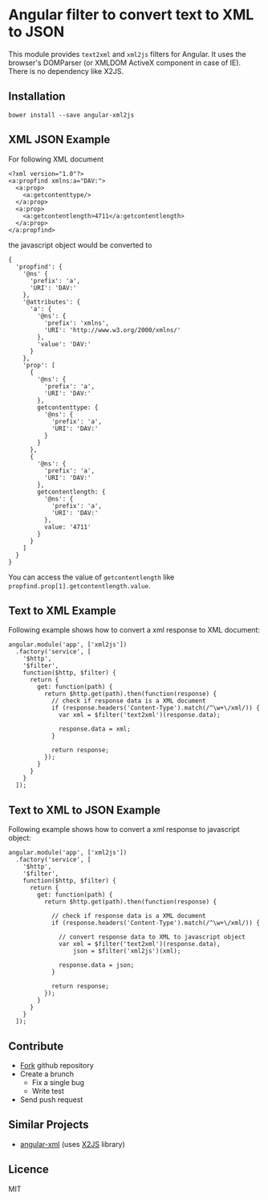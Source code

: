 # Angular filter to convert text to XML to JSON

This module provides `text2xml` and `xml2js` filters for Angular. It uses the
browser's DOMParser (or XMLDOM ActiveX component in case of IE). There is no
dependency like X2JS.

## Installation

    bower install --save angular-xml2js

## XML JSON Example

For following XML document

    <?xml version="1.0"?>
    <a:propfind xmlns:a="DAV:">
      <a:prop>
        <a:getcontenttype/>
      </a:prop>
      <a:prop>
        <a:getcontentlength>4711</a:getcontentlength>
      </a:prop>
    </a:propfind>

the javascript object would be converted to

    {
      'propfind': {
        '@ns' {
          'prefix': 'a',
          'URI': 'DAV:'
        },
        '@attributes': {
          'a': {
            '@ns': {
              'prefix': 'xmlns',
              'URI': 'http://www.w3.org/2000/xmlns/'
            },
            'value': 'DAV:'
          }
        },
        'prop': [
          {
            '@ns': {
              'prefix': 'a',
              'URI': 'DAV:'
            },
            getcontenttype: {
              '@ns': {
                'prefix': 'a',
                'URI': 'DAV:'
              }
            }
          },
          {
            '@ns': {
              'prefix': 'a',
              'URI': 'DAV:'
            },
            getcontentlength: {
              '@ns': {
                'prefix': 'a',
                'URI': 'DAV:'
              },
              value: '4711'
            }
          }
        ]
      }
    }

You can access the value of `getcontentlength` like `propfind.prop[1].getcontentlength.value`.

## Text to XML Example

Following example shows how to convert a xml response to XML document:

    angular.module('app', ['xml2js'])
      .factory('service', [
        '$http',
        '$filter',
        function($http, $filter) {
          return {
            get: function(path) {
              return $http.get(path).then(function(response) {
                // check if response data is a XML document
                if (response.headers('Content-Type').match(/^\w+\/xml/)) {
                  var xml = $filter('text2xml')(response.data);

                  response.data = xml;
                }

                return response;
              });
            }
          }
        }
      ]);

## Text to XML to JSON Example

Following example shows how to convert a xml response to javascript object:

    angular.module('app', ['xml2js'])
      .factory('service', [
        '$http',
        '$filter',
        function($http, $filter) {
          return {
            get: function(path) {
              return $http.get(path).then(function(response) {

                // check if response data is a XML document
                if (response.headers('Content-Type').match(/^\w+\/xml/)) {

                  // convert response data to XML to javascript object
                  var xml = $filter('text2xml')(response.data),
                      json = $filter('xml2js')(xml);

                  response.data = json;
                }

                return response;
              });
            }
          }
        }
      ]);

## Contribute

- [Fork](https://github.com/xemle/angular-xml2js/fork) github repository
- Create a brunch
    - Fix a single bug
    - Write test
- Send push request

## Similar Projects

- [angular-xml](https://github.com/johngeorgewright/angular-xml) (uses [X2JS](https://code.google.com/p/x2js) library)

## Licence

MIT